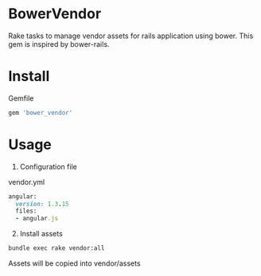 # BowerVendor

Rake tasks to manage vendor assets for rails application
using bower. This gem is inspired by bower-rails.

# Install

Gemfile
```ruby
gem 'bower_vendor'
```

# Usage

1) Configuration file

vendor.yml
```ruby
angular:
  version: 1.3.15
  files:
  - angular.js
```

2) Install assets

```bash
bundle exec rake vendor:all
```

Assets will be copied into vendor/assets
